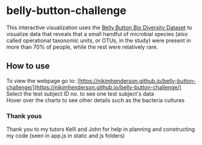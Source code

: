 # belly-button-challenge
This interactive visualization uses the [Belly Button Bio Diversity Dataset](http://robdunnlab.com/projects/belly-button-biodiversity/) to visualize data that reveals that a small handful of microbial species (also called operational taxonomic units, or OTUs, in the study) were present in more than 70% of people, while the rest were relatively rare.

## How to use
To view the webpage go to: [https://nikimhenderson.github.io/belly-button-challenge/](https://nikimhenderson.github.io/belly-button-challenge/)
<br/>Select the test subject ID no. to see one test subject's data
<br/>Hover over the charts to see other details such as the bacteria cultures
### Thank yous
Thank you to my tutors Kelli and John for help in planning and constructing my code (seen in app.js in static and js folders)
